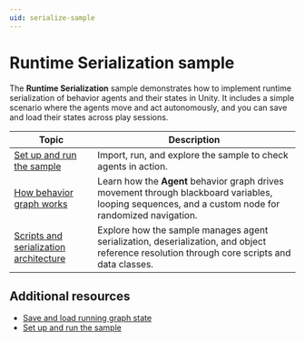 ```yaml
---
uid: serialize-sample
---
```


# Runtime Serialization sample

The **Runtime Serialization** sample demonstrates how to implement runtime serialization of behavior agents and their states in Unity. It includes a simple scenario where the agents move and act autonomously, and you can save and load their states across play sessions.

| Topic | Description |
| ----- | ----------- |
| [Set up and run the sample](xref:serialize-run) | Import, run, and explore the sample to check agents in action. | 
| [How behavior graph works](xref:serialize-work) | Learn how the **Agent** behavior graph drives movement through blackboard variables, looping sequences, and a custom node for randomized navigation. | 
| [Scripts and serialization architecture](xref:serialize-scripts) | Explore how the sample manages agent serialization, deserialization, and object reference resolution through core scripts and data classes. |

## Additional resources

* [Save and load running graph state](xref:serial)
* [Set up and run the sample](xref:serialize-run)